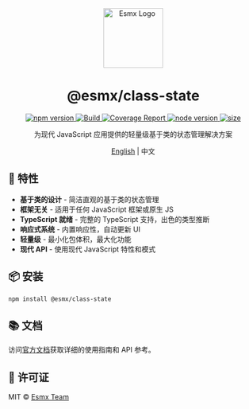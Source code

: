 <div align="center">
  <img src="https://esmx.dev/logo.svg?t=2025" width="120" alt="Esmx Logo" />
  <h1>@esmx/class-state</h1>
  
  <div>
    <a href="https://www.npmjs.com/package/@esmx/class-state">
      <img src="https://img.shields.io/npm/v/@esmx/class-state.svg" alt="npm version" />
    </a>
    <a href="https://github.com/esmnext/esmx/actions/workflows/build.yml">
      <img src="https://github.com/esmnext/esmx/actions/workflows/build.yml/badge.svg" alt="Build" />
    </a>
    <a href="https://esmx.dev/coverage/">
      <img src="https://img.shields.io/badge/coverage-live%20report-brightgreen" alt="Coverage Report" />
    </a>
    <a href="https://nodejs.org/">
      <img src="https://img.shields.io/node/v/@esmx/class-state.svg" alt="node version" />
    </a>
    <a href="https://bundlephobia.com/package/@esmx/class-state">
      <img src="https://img.shields.io/bundlephobia/minzip/@esmx/class-state" alt="size" />
    </a>
  </div>
  
  <p>为现代 JavaScript 应用提供的轻量级基于类的状态管理解决方案</p>
  
  <p>
    <a href="https://github.com/esmnext/esmx/blob/master/packages/class-state/README.md">English</a> | 中文
  </p>
</div>

## 🚀 特性

- **基于类的设计** - 简洁直观的基于类的状态管理
- **框架无关** - 适用于任何 JavaScript 框架或原生 JS
- **TypeScript 就绪** - 完整的 TypeScript 支持，出色的类型推断
- **响应式系统** - 内置响应性，自动更新 UI
- **轻量级** - 最小化包体积，最大化功能
- **现代 API** - 使用现代 JavaScript 特性和模式

## 📦 安装

```bash
npm install @esmx/class-state
```

## 📚 文档

访问[官方文档](https://esmx.dev)获取详细的使用指南和 API 参考。

## 📄 许可证

MIT © [Esmx Team](https://github.com/esmnext/esmx) 